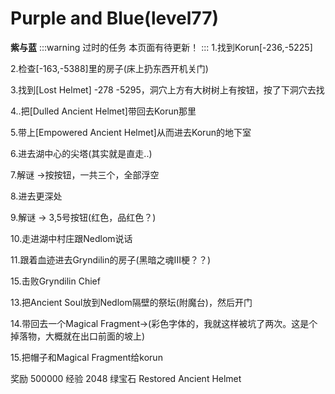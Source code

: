 # Purple and Blue(level77)
**紫与蓝**
:::warning 过时的任务
本页面有待更新！
:::
1.找到Korun[-236,-5225]

2.检查[-163,-5388]里的房子(床上扔东西开机关门)

3.找到[Lost Helmet] -278 -5295，洞穴上方有大树树上有按钮，按了下洞穴去找

4..把[Dulled Ancient Helmet]带回去Korun那里

5.带上[Empowered Ancient Helmet]从而进去Korun的地下室

6.进去湖中心的尖塔(其实就是直走..)

7.解谜 →按按钮，一共三个，全部浮空

8.进去更深处

9.解谜 → 3,5号按钮(红色，品红色？)

10.走进湖中村庄跟Nedlom说话

11.跟着血迹进去Gryndilin的房子(黑暗之魂III梗？？)

15.击败Gryndilin Chief

13.把Ancient Soul放到Nedlom隔壁的祭坛(附魔台)，然后开门

14.带回去一个Magical Fragment→(彩色字体的，我就这样被坑了两次。这是个掉落物，大概就在出口前面的坡上)

15.把帽子和Magical Fragment给korun

奖励
500000 经验
2048 绿宝石
Restored Ancient Helmet